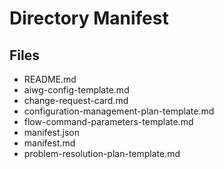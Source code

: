 # Directory Manifest

## Files

- README.md
- aiwg-config-template.md
- change-request-card.md
- configuration-management-plan-template.md
- flow-command-parameters-template.md
- manifest.json
- manifest.md
- problem-resolution-plan-template.md

